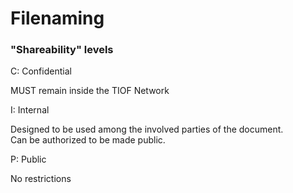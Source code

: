 # Filenaming

### "Shareability" levels

C: Confidential

MUST remain inside the TIOF Network

I: Internal

Designed to be used among the involved parties of the document.\
Can be authorized to be made public.

P: Public

No restrictions









